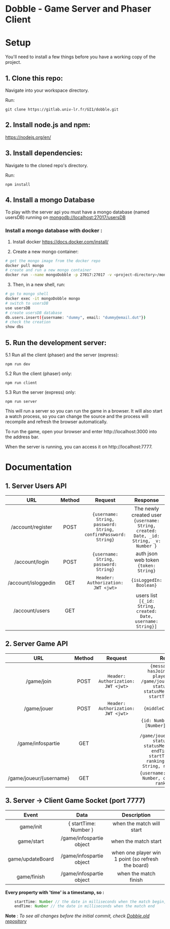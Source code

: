 # Dobble - Game Server and Phaser Client

# Setup
You'll need to install a few things before you have a working copy of the project.

## 1. Clone this repo:

Navigate into your workspace directory.

Run:

```git clone https://gitlab.univ-lr.fr/GI1/dobble.git```

## 2. Install node.js and npm:

https://nodejs.org/en/


## 3. Install dependencies:

Navigate to the cloned repo's directory.

Run:

```npm install``` 

## 4. Install a mongo Database

To play with the server api you must have a mongo database (named usersDB) running on [mongodb://localhost:27017/usersDB](mongodb://localhost:27017/usersDB)

### Install a mongo database with docker :

1. Install docker https://docs.docker.com/install/

2. Create a new mongo container:

```bash
# get the mongo image from the docker repo
docker pull mongo
# create and run a new mongo container
docker run --name mongoDobble -p 27017:27017 -v <project-directory>/mongoDB/:/data/db -d mongo
```
3. Then, in a new shell, run:

```bash
# go to mongo shell
docker exec -it mongoDobble mongo
# switch to usersDB
use usersDB 
# create usersDB database
db.users.insert({username: "dummy", email: "dummy@email.dut"})
# check the creation 
show dbs
```


## 5. Run the development server:

5.1 Run all the client (phaser) and the server (express):

```npm run dev```

5.2 Run the client (phaser) only:

```npm run client```

5.3 Run the server (express) only:

```npm run server```

This will run a server so you can run the game in a browser. It will also start a watch process, so you can change the source and the process will recompile and refresh the browser automatically.

To run the game, open your browser and enter http://localhost:3000 into the address bar.

When the server is running, you can access it on http://localhost:7777.


# Documentation

## 1. Server Users API


| URL | Method | Request | Response |
|:-:|:-:|:-:|:-:|
| /account/register | POST | ```{username: String, password: String, confirmPassword: String}``` | The newly created user ```{username: String, created: Date, _id: String, _v: Number }```|
| /account/login | POST | ```{username: String, password: String}``` | auth json web token ```{token: String}``` |
| /account/isloggedin | GET | ```Header: Authorization: JWT <jwt>``` | ```{isLoggedIn: Boolean}``` |
| /account/users | GET | | users list ```[{_id: String, created: Date, username: String}]```|

## 2. Server Game API 
| URL | Method | Request | Response |
|:-:|:-:|:-:|:-:|
| /game/join | POST | ```Header: Authorization: JWT <jwt>``` | ```{message: String, hasJoined: Boolean, player: {} from /game/joueur/{username}, status: Number, statusMessage: String, startTime: Number}```|
| /game/jouer | POST | ```Header: Authorization: JWT <jwt>``` | ```{middleCard: [Number]}```|
| /game/infospartie | GET | | ```{id: Number, middleCard:[Number], players [{} from /game/joueur/{username}], status: Number, statusMessage: String, endTime: Number, startTime: Number, ranking: [{username: String, rank: Number}]}``` |
| /game/joueur/{username} | GET | | ```{username: String, score: Number, card: [Number], rank: Number}```|


## 3. Server -> Client Game Socket (port 7777)
| Event | Data | Description |
|:-:|:-:|:-:|
| game/init | { startTime: Number } | when the match will start |
| game/start | /game/infospartie object | when the match start |
| game/updateBoard | /game/infospartie object | when one player win 1 point (so refresh the board) |
| game/finish | /game/infospartie object | when the match finish |

**Every property with 'time' is a timestamp, so :** 
```javascript
    startTime: Number // the date in milliseconds when the match begin,
    endTime: Number // the date in milliseconds when the match end
```


**Note** : *To see all changes before the initial commit, check [Dobble.old repository](https://gitlab.univ-lr.fr/GI1/Dobble.old/tree/master)*